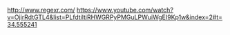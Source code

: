 http://www.regexr.com/
https://www.youtube.com/watch?v=OjirRdtGTL4&list=PLfdtiltiRHWGRPyPMGuLPWuiWgEI9Kp1w&index=2#t=34.555241